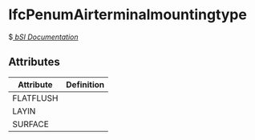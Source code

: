 IfcPenumAirterminalmountingtype
===============================
$[ _bSI
Documentation_](https://standards.buildingsmart.org/IFC/DEV/IFC4_2/FINAL/HTML/schema//pset/penum_airterminalmountingtype.htm)


Attributes
----------
| Attribute   | Definition   |
|-------------|--------------|
| FLATFLUSH   |              |
| LAYIN       |              |
| SURFACE     |              |

